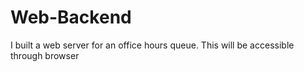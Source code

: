 # Web-Backend
I built a web server for an office hours queue. This will be accessible through browser
